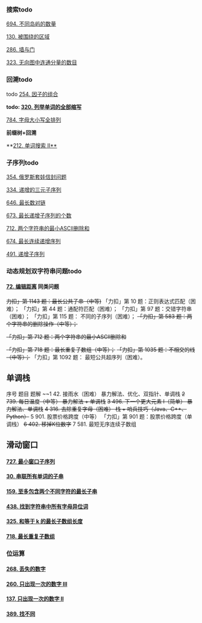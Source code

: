 ### 搜索todo

[694. 不同岛屿的数量](https://leetcode-cn.com/problems/number-of-distinct-islands/)

[130. 被围绕的区域](https://leetcode-cn.com/problems/surrounded-regions/)

[286. 墙与门](https://leetcode-cn.com/problems/walls-and-gates/)

[323. 无向图中连通分量的数目](https://leetcode-cn.com/problems/number-of-connected-components-in-an-undirected-graph/)



### 回溯todo

todo [254. 因子的组合](https://leetcode-cn.com/problems/factor-combinations/)

**todo: [320. 列举单词的全部缩写](https://leetcode-cn.com/problems/generalized-abbreviation/)** 

[784. 字母大小写全排列](https://leetcode-cn.com/problems/letter-case-permutation/)



**前缀树+回溯**

**[212. 单词搜索 II**](https://leetcode-cn.com/problems/word-search-ii/)



### 子序列todo

[354. 俄罗斯套娃信封问题](https://leetcode-cn.com/problems/russian-doll-envelopes/)

[334. 递增的三元子序列](https://leetcode-cn.com/problems/increasing-triplet-subsequence/)

[646. 最长数对链](https://leetcode-cn.com/problems/maximum-length-of-pair-chain/)

[673. 最长递增子序列的个数](https://leetcode-cn.com/problems/number-of-longest-increasing-subsequence/)

[712. 两个字符串的最小ASCII删除和](https://leetcode-cn.com/problems/minimum-ascii-delete-sum-for-two-strings/)

[674. 最长连续递增序列](https://leetcode-cn.com/problems/longest-continuous-increasing-subsequence/)

[491. 递增子序列](https://leetcode-cn.com/problems/increasing-subsequences/)



### 动态规划双字符串问题todo

#### [72. 编辑距离](https://leetcode-cn.com/problems/edit-distance/) 同类问题

~~力扣」第 1143 题：最长公共子串（中等)~~
「力扣」第 10 题：正则表达式匹配（困难）；
「力扣」第 44 题：通配符匹配（困难）；
「力扣」第 97 题：交错字符串（困难）；
「力扣」第 115 题： 不同的子序列（困难）；
~~「力扣」第 583 题：两个字符串的删除操作（中等）；~~

~~「力扣」第 712 题：两个字符串的最小ASCII删除和~~

~~「力扣」第 718 题：最长重复子数组（中等）；~~
~~「力扣」第 1035 题：不相交的线（中等）；~~
「力扣」第 1092 题： 最短公共超序列（困难）。



## 单调栈

序号	题目	题解
~~1	42. 接雨水（困难）	暴力解法、优化、双指针、单调栈
~~2	739. 每日温度（中等）	暴力解法 + 单调栈~~
~~3	496. 下一个更大元素 I（简单）	暴力解法、单调栈~~
~~4	316. 去除重复字母（困难）	栈 + 哨兵技巧（Java、C++、Python）~~
5	901. 股票价格跨度（中等）	「力扣」第 901 题：股票价格跨度（单调栈）
~~6	402. 移掉K位数字~~
7	581. 最短无序连续子数组	



## 滑动窗口

#### [727. 最小窗口子序列](https://leetcode-cn.com/problems/minimum-window-subsequence/)

#### [30. 串联所有单词的子串](https://leetcode-cn.com/problems/substring-with-concatenation-of-all-words/)

#### [159. 至多包含两个不同字符的最长子串](https://leetcode-cn.com/problems/longest-substring-with-at-most-two-distinct-characters/)

#### [438. 找到字符串中所有字母异位词](https://leetcode-cn.com/problems/find-all-anagrams-in-a-string/)

#### [325. 和等于 k 的最长子数组长度](https://leetcode-cn.com/problems/maximum-size-subarray-sum-equals-k/)

#### [718. 最长重复子数组](https://leetcode-cn.com/problems/maximum-length-of-repeated-subarray/)



### 位运算

#### [268. 丢失的数字](https://leetcode-cn.com/problems/missing-number/)

#### [260. 只出现一次的数字 III](https://leetcode-cn.com/problems/single-number-iii/)

#### [137. 只出现一次的数字 II](https://leetcode-cn.com/problems/single-number-ii/)

#### [389. 找不同](https://leetcode-cn.com/problems/find-the-difference/)
